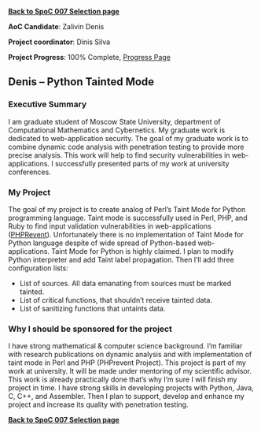 **[Back to SpoC 007 Selection
page](http://www.owasp.org/index.php/OWASP_Spring_Of_Code_2007_Selection)**

**AoC Candidate**: Zalivin Denis

**Project coordinator**: Dinis Silva

**Project Progress**: 100% Complete, [Progress
Page](SpoC_007_-_Python_Tainted_Mode_-_Progress_Page "wikilink")

## Denis – Python Tainted Mode

### Executive Summary

I am graduate student of Moscow State University, department of
Computational Mathematics and Cybernetics. My graduate work is dedicated
to web-application security. The goal of my graduate work is to combine
dynamic code analysis with penetration testing to provide more precise
analysis. This work will help to find security vulnerabilities in
web-applications. I successfully presented parts of my work at
university conferences.

### My Project

The goal of my project is to create analog of Perl’s Taint Mode for
Python programming language. Taint mode is successfully used in Perl,
PHP, and Ruby to find input validation vulnerabilities in
web-applications
([PHPRevent](http://dependability.cs.virginia.edu/info/PHPrevent)).
Unfortunately there is no implementation of Taint Mode for Python
language despite of wide spread of Python-based web-applications. Taint
Mode for Python is highly claimed. I plan to modify Python interpreter
and add Taint label propagation. Then I’ll add three configuration
lists:

  - List of sources. All data emanating from sources must be marked
    tainted.
  - List of critical functions, that shouldn’t receive tainted data.
  - List of sanitizing functions that untaints data.

### Why I should be sponsored for the project

I have strong mathematical & computer science background. I’m familiar
with research publications on dynamic analysis and with implementation
of taint mode in Perl and PHP (PHPrevent Project). This project is part
of my work at university. It will be made under mentoring of my
scientific advisor. This work is already practically done that’s why I’m
sure I will finish my project in time. I have strong skills in
developing projects with Python, Java, C, C++, and Assembler. Then I
plan to support, develop and enhance my project and increase its quality
with penetration testing.

**[Back to SpoC 007 Selection
page](http://www.owasp.org/index.php/OWASP_Spring_Of_Code_2007_Selection)**